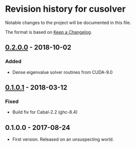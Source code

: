 # Revision history for cusolver

Notable changes to the project will be documented in this file.

The format is based on [Keep a Changelog](http://keepachangelog.com/).

## [0.2.0.0] - 2018-10-02
### Added
  * Dense eigenvalue solver routines from CUDA-9.0

## [0.1.0.1] - 2018-03-12
### Fixed
  * Build fix for Cabal-2.2 (ghc-8.4)

## 0.1.0.0 - 2017-08-24
  * First version. Released on an unsuspecting world.


[0.2.0.0]:    https://github.com/tmcdonell/cusparse/compare/0.1.0.1...v0.2.0.0
[0.1.0.1]:    https://github.com/tmcdonell/cusparse/compare/0.1.0.0...0.1.0.1

